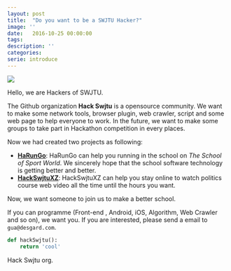 ```yaml
---
layout: post
title:  "Do you want to be a SWJTU Hacker?"
image: ''
date:   2016-10-25 00:00:00
tags:
description: ''
categories:
serie: introduce
---
```


![](http://ofmxkmiv3.bkt.clouddn.com/logo.png)

Hello, we are Hackers of SWJTU.

The Github organization **Hack Swjtu** is a opensource community. We want to make some network tools, browser plugin, web crawler, script and some web page to help everyone to work. In the future, we want to make some groups to take part in Hackathon competition in every places.

Now we had created two projects as following:

* **[HaRunGo](https://github.com/HackSwjtu/HackRunningGo-SC)**: HaRunGo can help you running in the school on *The School of Sport World*. We sincerely hope that the school software technology is getting better and better.
* **[HackSwjtuXZ](https://github.com/HackSwjtu/HackSwjtuXZ)**: HackSwjtuXZ can help you stay online to watch politics course web video all the time until the hours you want.

Now, we want someone to join us to make a better school. 

If you can programme (Front-end , Android, iOS, Algorithm, Web Crawler and so on), we want you. If you are interested, please send a email to `gua@desgard.com`.

```python
def hackSwjtu():
    return 'cool'
```

Hack Swjtu org.
